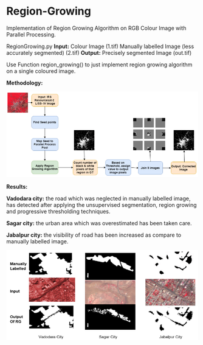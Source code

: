 # Region-Growing
Implementation of Region Growing Algorithm on RGB Colour Image with Parallel Processing. 

RegionGrowing.py 
**Input:**  Colour Image (1.tif)
        Manually labelled Image (less accurately segmented) (2.tif)
**Output:** Precisely segmented Image (out.tif)
    
Use Function region_growing() to just implement region growing algorithm on a single coloured image.

**Methodology:**

![alt text](https://github.com/charmichokshi/Region-Growing/blob/master/methodology2.PNG)


**Results:**


**Vadodara city:** the road which was neglected in manually labelled image, has detected after applying the unsupervised segmentation, region growing and progressive thresholding techniques. 

**Sagar city:** the urban area which was overestimated has been taken care.

**Jabalpur city:** the visibility of road has been increased as compare to manually labelled image.

![alt text](https://github.com/charmichokshi/Region-Growing/blob/master/results.PNG)
